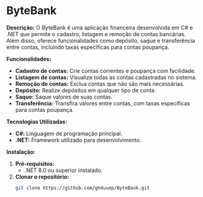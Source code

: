 # ByteBank

**Descrição:**
O ByteBank é uma aplicação financeira desenvolvida em C# e .NET que permite o cadastro, listagem e remoção de contas bancárias. Além disso, oferece funcionalidades como depósito, saque e transferência entre contas, incluindo taxas específicas para contas poupança.

**Funcionalidades:**
* **Cadastro de contas:** Crie contas correntes e poupança com facilidade.
* **Listagem de contas:** Visualize todas as contas cadastradas no sistema.
* **Remoção de contas:** Exclua contas que não são mais necessárias.
* **Depósito:** Realize depósitos em qualquer tipo de conta.
* **Saque:** Saque valores de suas contas.
* **Transferência:** Transfira valores entre contas, com taxas específicas para contas poupança.

**Tecnologias Utilizadas:**
* **C#:** Linguagem de programação principal.
* **.NET:** Framework utilizado para desenvolvimento.

**Instalação:**
1. **Pré-requisitos:**
   * .NET 8.0 ou superior instalado.
2. **Clonar o repositório:**
   ```bash
   git clone https://github.com/ghduuep/ByteBank.git
